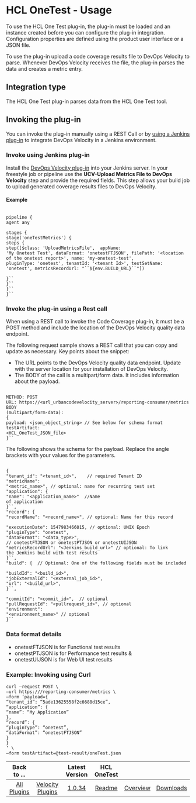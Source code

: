 
# HCL OneTest - Usage

To use the HCL One Test plug-in, the plug-in must be loaded and an instance created before you can configure the plug-in integration. Configuration properties are defined using the product user interface or a JSON file.


To use the plug-in upload a code coverage results file to DevOps Velocity to parse. Whenever DevOps Velocity receives the file, the plug-in parses the data and creates a metric entry.

## Integration type

The HCL One Test plug-in parses data from the HCL One Test tool.

## Invoking the plug-in

You can invoke the plug-in manually using a REST Call or by [using a Jenkins plug-in](#invokejenkins) to integrate DevOps Velocity in a Jenkins environment.

### Invoke using Jenkins plug-in

Install the [DevOps Velocity plug-in](https://plugins.jenkins.io/urbancode-velocity) into your Jenkins server. In your freestyle job or pipeline use the **UCV-Upload Metrics File to DevOps Velocity** step and provide the required fields. This step allows your build job to upload generated coverage results files to DevOps Velocity.

#### Example


```

pipeline {
agent any

stages {
stage('oneTestMetrics') {
steps {
step([$class: 'UploadMetricsFile',  appName:
'My Onetest Test', dataFormat: 'onetestFTJSON', filePath: '<location of the onetest report>', name: 'my-onetest-test',
pluginType: 'onetest', tenantId: '<tenant Id>', testSetName: 'onetest', metricsRecordUrl: "``${env.BUILD_URL}``"])

}``
}``
}``
}``

```

### Invoke the plug-in using a Rest call

When using a REST call to invoke the Code Coverage plug-in, it must be a POST method and include the location of the DevOps Velocity quality data endpoint.

The following request sample shows a REST call that you can copy and update as necessary. Key points about the snippet:

* The URL points to the DevOps Velocity quality data endpoint. Update with the server location for your installation of DevOps Velocity.
* The BODY of the call is a multipart/form data. It includes information about the payload.


```

METHOD: POST
URL: https://<url_urbancodevelocity_server>/reporting-consumer/metrics
BODY
(multipart/form-data):
{
payload: <json_object_string> // See below for schema format
testArtifact:
<HCL_OneTest_JSON_file>
}``

```


The following shows the schema for the payload. Replace the angle brackets with your values for the parameters.


```

{
"tenant_id": "<tenant_id>",    // required Tenant ID
"metricName":
"<metric_name>", // optional: name for recurring test set
"application": {
"name": "<application_name>"  //Name
of application
}``,
"record": {
"recordName": "<record_name>", // optional: Name for this record

"executionDate": 1547983466015, // optional: UNIX Epoch
"pluginType": "onetest",
"dataFormat": "<data_type>",
// onetestFTJSON or onetestPTJSON or onetestUIJSON
"metricsRecordUrl": "<Jenkins_build_url>" // optional: To link
the Jenkins build with test results
}``,
"build": {  // Optional: One of the following fields must be included

"buildId": "<build_id>",
"jobExternalId": "<external_job_id>",
"url": "<build_url>",
}``,

"commitId": "<commit_id>",  // optional
"pullRequestId": "<pullrequest_id>", // optional
"environment":
"<environment_name>" // optional
}``

```

### Data format details

* onetestFTJSON is for Functional test results
* onetestPTJSON is for Performance test results &
* onetestUIJSON is for Web UI test results

### Example: Invoking using Curl
```
curl –request POST \
–url https:///reporting-consumer/metrics \
–form ‘payload={
“tenant_id”: “5ade13625558f2c6688d15ce”,
“application”: {
“name”: “My Application”
},
“record”: {
“pluginType”: “onetest”,
“dataFormat”: “onetestFTJSON”
}
}
‘ \
–form testArtifact=@test-result/oneTest.json

```

|Back to ...||Latest Version|HCL OneTest |||
| :---: | :---: | :---: | :---: | :---: | :---: |
|[All Plugins](../../index.md)|[Velocity Plugins](../README.md)|[1.0.34](https://raw.githubusercontent.com/UrbanCode/IBM-UCV-PLUGINS/main/files/ucv-ext-onetest/ucv-ext-onetest-1.0.34.tar.7z.001)|[Readme](README.md)|[Overview](overview.md)|[Downloads](downloads.md)|
